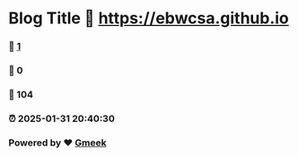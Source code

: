 # Blog Title :link: https://ebwcsa.github.io 
### :page_facing_up: [1](https://ebwcsa.github.io/tag.html) 
### :speech_balloon: 0 
### :hibiscus: 104 
### :alarm_clock: 2025-01-31 20:40:30 
### Powered by :heart: [Gmeek](https://github.com/Meekdai/Gmeek)
